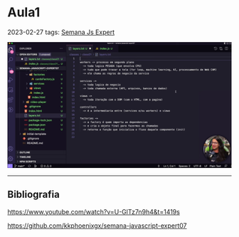 # Aula1
2023-02-27
tags: [Semana Js Expert](Semana%20Js%20Expert.md)



![](Pasted%20image%2020230227212403.png)

-----------------------------------------------
## Bibliografia

https://www.youtube.com/watch?v=U-GlTz7n9h4&t=1419s

https://github.com/kkphoenixgx/semana-javascript-expert07